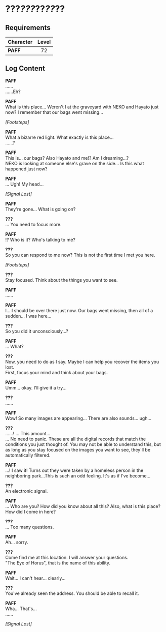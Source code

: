 # ???_???_??_??_??
## Requirements
|Character|Level|
|---------|:---:|
|**PAFF** | 72  |

## Log Content
**PAFF**<br>
......<br>
......Eh?

**PAFF**<br>
What is this place... Weren't I at the graveyard with NEKO and Hayato just now? I remember that our bags went missing...

*\[Footsteps\]*

**PAFF**<br>
What a bizarre red light. What exactly is this place...<br>
......?

**PAFF**<br>
This is... our bags? Also Hayato and me!? Am I dreaming...?<br>
NEKO is looking at someone else's grave on the side... Is this what happened just now?

**PAFF**<br>
... Ugh! My head...

*\[Signal Lost\]*

**PAFF**<br>
They're gone... What is going on?

**???**<br>
... You need to focus more.

**PAFF**<br>
!? Who is it? Who's talking to me?

**???**<br>
So you can respond to me now? This is not the first time I met you here.

*\[Footsteps\]*

**???**<br>
Stay focused. Think about the things you want to see.

**PAFF**<br>
......

**PAFF**<br>
I... I should be over there just now. Our bags went missing, then all of a sudden... I was here...

**???**<br>
So you did it unconsciously...?

**PAFF**<br>
... What?

**???**<br>
Now, you need to do as I say. Maybe I can help you recover the items you lost.<br>
First, focus your mind and think about your bags.

**PAFF**<br>
Umm... okay. I'll give it a try...

**???**<br>
......

**PAFF**<br>
Wow! So many images are appearing... There are also sounds... ugh...

**???**<br>
......! ... This amount...<br>
... No need to panic. These are all the digital records that match the conditions you just thought of. You may not be able to understand this, but as long as you stay focused on the images you want to see, they'll be automatically filtered.

**PAFF**<br>
...! I saw it! Turns out they were taken by a homeless person in the neighboring park...This is such an odd feeling. It's as if I've become...

**???**<br>
An electronic signal.

**PAFF**<br>
... Who are you? How did you know about all this? Also, what is this place? How did I come in here?

**???**<br>
... Too many questions.

**PAFF**<br>
Ah... sorry.

**???**<br>
Come find me at this location. I will answer your questions. <br>
"The Eye of Horus", that is the name of this ability.

**PAFF**<br>
Wait... I can't hear... clearly...

**???**<br>
You've already seen the address. You should be able to recall it.

**PAFF**<br>
Wha... That's...<br>
......

*[Signal Lost]*